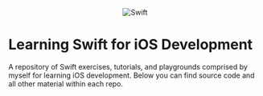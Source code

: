 <p align="center">
  <img src="https://2e8ram2s1li74atce18qz5y1-wpengine.netdna-ssl.com/wp-content/uploads/2014/10/Screen-Shot-2014-10-03-at-3.09.17-PM.png" alt="Swift"/>
</p>

# Learning Swift for iOS Development
A repository of Swift exercises, tutorials, and playgrounds comprised by myself for learning iOS development. Below you can find source code and all other material within each repo. 